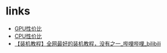 # links

- [GPU性价比](https://benchmarks.ul.com/zh-hans/compare/best-gpus)
- [CPU性价比](https://benchmarks.ul.com/zh-hans/compare/best-cpus)
- [【装机教程】全网最好的装机教程，没有之一_哔哩哔哩_bilibili](https://www.bilibili.com/video/BV1BG4y137mG/?spm_id_from=333.881.header_right.fav_list.click&vd_source=92f570e18d77b455f6540755e8297ccb)